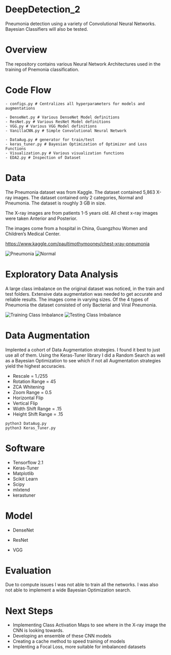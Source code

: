 # DeepDetection_2
Pneumonia detection using a variety of Convolutional Neural Networks. Bayesian Classifiers will also be tested. 

# Overview
The repository contains various Neural Network Architectures used in the training of Pnemonia classification. 

# Code Flow
```
- configs.py # Centralizes all hyperparameters for models and augmentations

- DenseNet.py # Various DenseNet Model definitions
- ResNet.py # Various ResNet Model definitions
- VGG.py # Various VGG Model definitions
- VanillaCNN.py # Simple Convolutional Neural Network

- DataAug.py # generator for train/test 
- keras_tuner.py # Bayesian Optimization of Optimizer and Loss Functions 
- Visualization.py # Various visualization functions 
- EDA2.py # Inspection of Dataset 

```

# Data
The Pneumonia dataset was from Kaggle. The dataset contained 5,863 X-ray images. The dataset contained only 2 categories, Normal and Pneumonia. The dataset is roughly 3 GB in size. 

The X-ray images are from patients 1-5 years old. All chest x-ray images were taken Anterior and Posterior. 

The images come from a hospital in China, Guangzhou Women and Children’s Medical Center. 

https://www.kaggle.com/paultimothymooney/chest-xray-pneumonia

![Pneumonia](https://github.com/DeepMindv2/DeepDetection/blob/master/Screen%20Shot%202020-02-22%20at%202.06.51%20PM.png)
![Normal](https://github.com/DeepMindv2/DeepDetection/blob/master/Screen%20Shot%202020-02-22%20at%202.07.16%20PM.png)


# Exploratory Data Analysis
A large class imbalance on the original dataset was noticed, in the train and test folders. Extensive data augmentation was needed to get accurate and reliable results. The images come in varying sizes. Of the 4 types of Pneumonia the dataset consisted of only Bacterial and Viral Pneumonia. 

![Training Class Imbalance](https://github.com/DeepMindv2/DeepDetection/blob/master/Screen%20Shot%202020-02-22%20at%202.14.26%20PM.png)
![Testing Class Imbalance](https://github.com/DeepMindv2/DeepDetection/blob/master/Screen%20Shot%202020-02-22%20at%202.14.44%20PM.png)

# Data Augmentation
Implented a cohort of Data Augmentation strategies. I found it best to just use all of them. Using the Keras-Tuner library I did a Random Search as well as a Bayesian Optimization to see which if not all Augmentation strategies yield the highest accuracies. 

- Rescale = 1./255
- Rotation Range = 45
- ZCA Whitening
- Zoom Range = 0.5
- Horizontal Flip
- Vertical Flip
- Width Shift Range = .15
- Height Shift Range = .15

```
python3 DataAug.py
python3 Keras_Tuner.py
```

# Software
- Tensorflow 2.1
- Keras-Tuner
- Matplotlib
- Scikit Learn 
- Scipy
- mlxtend
- kerastuner

# Model
- DenseNet

- ResNet
- VGG

# Evaluation
Due to compute issues I was not able to train all the networks. I was also not able to implement a wide Bayesian Optimization search. 


# Next Steps
- Implementing Class Activation Maps to see where in the X-ray image the CNN is looking towards.
- Developing an ensemble of these CNN models 
- Creating a cache method to speed training of models
- Implenting a Focal Loss, more suitable for imbalanced datasets

